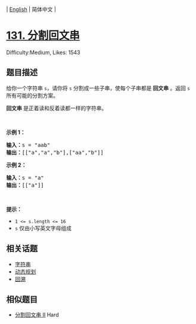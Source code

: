 
| [English](README_EN.md) | 简体中文 |

# [131. 分割回文串](https://leetcode.cn/problems/palindrome-partitioning/)
Difficulty:Medium, Likes: 1543

## 题目描述

<p>给你一个字符串 <code>s</code>，请你将<em> </em><code>s</code><em> </em>分割成一些子串，使每个子串都是 <strong>回文串</strong> 。返回 <code>s</code> 所有可能的分割方案。</p>

<p><strong>回文串</strong> 是正着读和反着读都一样的字符串。</p>

<p> </p>

<p><strong>示例 1：</strong></p>

<pre>
<strong>输入：</strong>s = "aab"
<strong>输出：</strong>[["a","a","b"],["aa","b"]]
</pre>

<p><strong>示例 2：</strong></p>

<pre>
<strong>输入：</strong>s = "a"
<strong>输出：</strong>[["a"]]
</pre>

<p> </p>

<p><strong>提示：</strong></p>

<ul>
	<li><code>1 <= s.length <= 16</code></li>
	<li><code>s</code> 仅由小写英文字母组成</li>
</ul>


## 相关话题

- [字符串](https://leetcode-cn.com/tag/string/)
- [动态规划](https://leetcode-cn.com/tag/dynamic-programming/)
- [回溯](https://leetcode-cn.com/tag/backtracking/)

## 相似题目

- [分割回文串 II](../palindrome-partitioning-ii/README.md) Hard 
